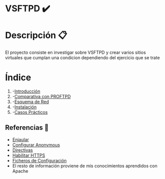 # VSFTPD ✔️

# Descripción 📋
El proyecto consiste en investigar sobre VSFTPD y crear varios sitios virtuales que cumplan una condicion dependiendo del ejercicio que se trate

# Índice
1. -[Introducción](https://github.com/jesusromero92/NGINX/blob/main/Indices/introduccion.md)
2. -[Comparativa con PROFTPD](https://github.com/jesusromero92/NGINX/blob/main/Indices/comparativa.md)
3. -[Esquema de Red](https://github.com/jesusromero92/NGINX/blob/main/Indices/Esquema.md)
4. -[Instalación](https://github.com/jesusromero92/NGINX/blob/main/Indices/instalacion.md)
5. -[Casos Prácticos](https://github.com/jesusromero92/NGINX/blob/main/Indices/practica.md)

## **Referencias** 📖
  * [Enjaular](http://sergio107sr.blogspot.com/2015/12/servidor-ftp-enjaular-usuarios.html)
  * [Configurar Anonymous](https://www.ionos.es/digitalguide/servidores/configuracion/servidor-ftp-en-ubuntu-instalacion-y-configuracion/)
  * [Directivas](https://ikastaroak.birt.eus/edu/argitalpen/backupa/20200331/1920k/es/ASIR/SRI/SRI03/es_ASIR_SRI03_Contenidos/SRI03_CONT_R22_DIRECTIVAS_vsftpd.pdf)
  * [Habilitar HTTPS](https://techexpert.tips/es/nginx-es/habilitar-https-en-nginx/)
  * [Ficheros de Configuración](https://www.nexolinux.com/servidor-web-nginx-instalacion-y-ficheros-de-configuracion/)
  * El resto de información proviene de mis conocimientos aprendidos con Apache

